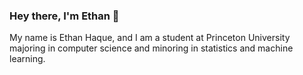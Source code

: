 ### Hey there, I'm Ethan 👋
My name is Ethan Haque, and I am a student at Princeton University majoring in computer science and minoring in statistics and machine learning.
